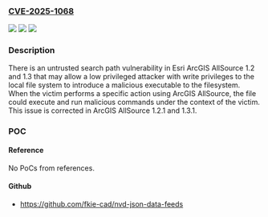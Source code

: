 ### [CVE-2025-1068](https://cve.mitre.org/cgi-bin/cvename.cgi?name=CVE-2025-1068)
![](https://img.shields.io/static/v1?label=Product&message=ArcGIS%20AllSource&color=blue)
![](https://img.shields.io/static/v1?label=Version&message=1.2%3C%201.2.1%20&color=brighgreen)
![](https://img.shields.io/static/v1?label=Vulnerability&message=CWE-426%20Untrusted%20Search%20Path&color=brighgreen)

### Description

There is an untrusted search path vulnerability in Esri ArcGIS AllSource 1.2 and 1.3 that may allow a low privileged attacker with write privileges to the local file system to introduce a malicious executable to the filesystem. When the victim performs a specific action using ArcGIS AllSource, the file could execute and run malicious commands under the context of the victim. This issue is corrected in ArcGIS AllSource 1.2.1 and 1.3.1.

### POC

#### Reference
No PoCs from references.

#### Github
- https://github.com/fkie-cad/nvd-json-data-feeds

